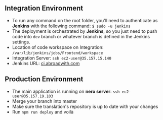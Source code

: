 ## Integration Environment
* To run any command on the root folder, you'll need to authenticate as **Jenkins** with the following command:
 `$ sudo -u jenkins`   
* The deployment is orchestrated by **Jenkins**, so you just need to push code into `dev` branch or whatever branch is defined in the Jenkins settings.
* Location of code workspace on Integration: `/var/lib/jenkins/jobs/Frontend/workspace`
* Integration Server: `ssh ec2-user@35.157.15.140`
* Jenkins URL: [ci.abroadwith.com](https://ci.abroadwith.com)

## Production Environment
* The main application is running on **nero server**: `ssh ec2-user@35.157.19.103`
* Merge your branch into master 
* Make sure the translation's repository is up to date with your changes
* Run `npm run deploy` and voilà
